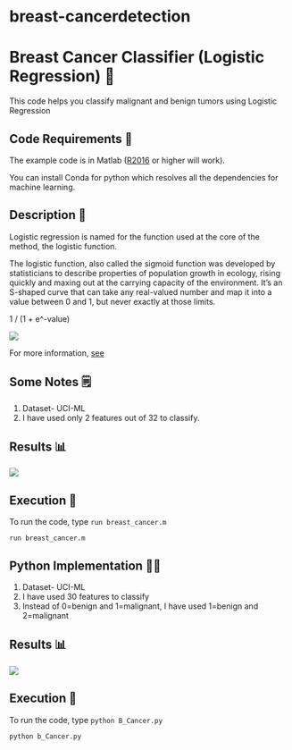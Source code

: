 # breast-cancerdetection
# Breast Cancer Classifier (Logistic Regression) 🔬

This code helps you classify malignant and benign tumors using Logistic Regression

## Code Requirements 🦄

The example code is in Matlab ([R2016](https://in.mathworks.com/help/matlab/) or higher will work). 

You can install Conda for python which resolves all the dependencies for machine learning.

## Description 🧪
Logistic regression is named for the function used at the core of the method, the logistic function.

The logistic function, also called the sigmoid function was developed by statisticians to describe properties of population growth in ecology, rising quickly and maxing out at the carrying capacity of the environment. It’s an S-shaped curve that can take any real-valued number and map it into a value between 0 and 1, but never exactly at those limits.

1 / (1 + e^-value)

<img src="https://github.com/akshaybahadur21/BreastCancer_Classification/blob/master/Logistic-Function.png">

For more information, [see](https://en.wikipedia.org/wiki/Logistic_regression)

## Some Notes 🗒️
1) Dataset- UCI-ML
2) I have used only 2 features out of 32 to classify.

## Results 📊
<img src="https://github.com/akshaybahadur21/BreastCancer_Classification/blob/master/breast_cancer.gif">

## Execution 🐉
To run the code, type `run breast_cancer.m`

```
run breast_cancer.m
```

## Python  Implementation 👨‍🔬

1) Dataset- UCI-ML
2) I have used 30 features to classify
3) Instead of 0=benign and 1=malignant, I have used 1=benign and 2=malignant

## Results 📊
<img src="https://github.com/akshaybahadur21/BreastCancer_Classification/blob/master/b_cancer_python.gif">

## Execution 🐉
To run the code, type `python B_Cancer.py`

```
python b_Cancer.py
```


